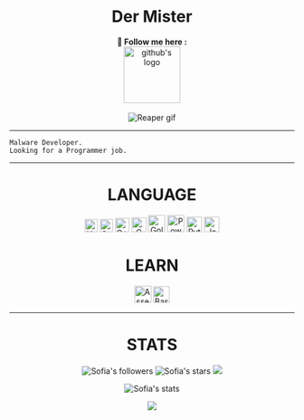 <h1 align=center>Der Mister</h1>

<!--
    0xfffcf was here.

    Thanks <3
-->

<p align=center>
    <b>🍇 Follow me here :</b><br/>
    <a href="https://github.com/0xfffcf">
        <img src="https://icon-library.com/images/icon-github/icon-github-28.jpg" title="My github" alt="github's logo" width="100px"/>
    </a>
    </a>
    <br/>
    <br/>
    <img src="https://media2.giphy.com/media/h5NLPVn3rg0Rq/giphy.gif?cid=ecf05e47bq4kzmx2bqw5clt95mtn7h173d89k7rasjzqy2q8&rid=giphy.gif&ct=g" alt="Reaper gif"/>
</p>

---

```
Malware Developer.
Looking for a Programmer job.
```

---

<h1 align="center">LANGUAGE</h1>

<p align="center">
    <img width="23px" src="https://upload.wikimedia.org/wikipedia/commons/thumb/8/80/HTML5_logo_resized.svg/1200px-HTML5_logo_resized.svg.png" alt="Html's logo">
    <img width="23px" src="https://upload.wikimedia.org/wikipedia/commons/thumb/3/3d/CSS.3.svg/1200px-CSS.3.svg.png" alt="Css's logo"/>
    <img width="25px" src="https://upload.wikimedia.org/wikipedia/commons/thumb/1/18/ISO_C%2B%2B_Logo.svg/1200px-ISO_C%2B%2B_Logo.svg.png" alt="C++'s logo"/>
    <img width="26px" src="https://upload.wikimedia.org/wikipedia/commons/thumb/1/18/C_Programming_Language.svg/695px-C_Programming_Language.svg.png" alt="C logo"/>
    <img width="30px" src="https://go.dev/blog/go-brand/Go-Logo/PNG/Go-Logo_Blue.png" alt="Golang's logo"/>
    <img width="30px" src="https://upload.wikimedia.org/wikipedia/commons/2/2f/PowerShell_5.0_icon.png" alt="Powershell's logo"/>
    <img width="27px" src="https://upload.wikimedia.org/wikipedia/commons/thumb/c/c3/Python-logo-notext.svg/1024px-Python-logo-notext.svg.png" alt="Python's logo"/>
    <img width="27px" src="https://seeklogo.com/images/J/java-logo-7F8B35BAB3-seeklogo.com.png" alt="Java's logo"/>
</p>

<h1 align="center">LEARN</h1>

<p align="center">
    <img width="30px" src="https://www.powerandcables.com/wp-content/uploads/2021/02/ASM-Symbol-Blue-Tight-002-min.png" alt="Assembly x86's logo"/>
    <img width="29px" src="https://upload.wikimedia.org/wikipedia/commons/thumb/4/4b/Bash_Logo_Colored.svg/1200px-Bash_Logo_Colored.svg.png" alt="Bash's logo"/>

</p>

---

<h1 align="center">STATS</h1>

<p align="center">
    <img src="https://img.shields.io/github/followers/0xfffcf?color=7143de" alt="Sofia's followers"/>
    <img src="https://img.shields.io/github/stars/0xfffcf?color=7143de" alt="Sofia's stars"/>
    <img src="https://komarev.com/ghpvc/?username=0xfffcf&color=7143de">
</p>

<p align="center">
    <img align="center" src="https://github-readme-stats.vercel.app/api?username=0xfffcf&show_icons=true&include_all_commits=true&show_icons=true&title_color=fff&icon_color=7143de&text_color=9f9f9f&bg_color=151515" alt="Sofia's stats"/> 
</p>

<p align="center"> 
    <img align="center" src="https://github-readme-stats.vercel.app/api/top-langs/?username=0xfffcf&layout=compact&show_icons=true&title_color=7143de&icon_color=79ff97&text_color=9f9f9f&bg_color=151515"/>
</p>
